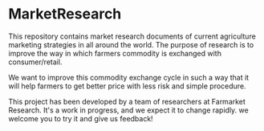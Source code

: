 # MarketResearch
This repository contains market research documents of current agriculture marketing strategies in all around the world. The purpose of research is to improve the way in which farmers commodity is exchanged with consumer/retail. 
<p>We want to improve this commodity exchange cycle in such a way that it will help farmers to get better price with less risk and simple procedure.</p>

<p>This project has been developed by a team of researchers at Farmarket Research. It's a work in progress, and we expect it to change rapidly. we welcome you to try it and give us feedback!</p>
